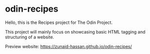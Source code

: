 # odin-recipes

Hello, this is the Recipes project for The Odin Project.

This project will mainly focus on showcasing basic HTML tagging and structuring of a website.

Preview website: https://zunaid-hassan.github.io/odin-recipes/
